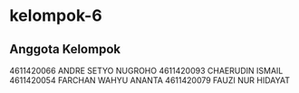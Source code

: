 # kelompok-6

## Anggota Kelompok
4611420066 ANDRE SETYO NUGROHO
4611420093 CHAERUDIN ISMAIL
4611420054 FARCHAN WAHYU ANANTA
4611420079 FAUZI NUR HIDAYAT
